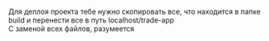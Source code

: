 Для деплоя проекта тебе нужно скопировать все, что находится в папке build и перенести все в путь localhost/trade-app<br />
С заменой всех файлов, разумеется